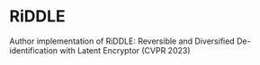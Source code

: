 # RiDDLE
Author implementation of RiDDLE: Reversible and Diversified De-identification with Latent Encryptor (CVPR 2023)
